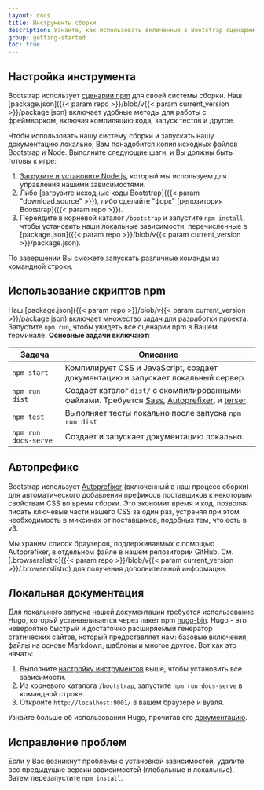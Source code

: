 ```yaml
---
layout: docs
title: Инструменты сборки
description: Узнайте, как использовать включенные в Bootstrap сценарии npm для создания нашей документации, компиляции исходного кода, запуска тестов и многого другого.
group: getting-started
toc: true
---
```


## Настройка инструмента

Bootstrap использует [сценарии npm](https://docs.npmjs.com/misc/scripts/) для своей системы сборки. Наш [package.json]({{< param repo >}}/blob/v{{< param current_version >}}/package.json) включает удобные методы для работы с фреймворком, включая компиляцию кода, запуск тестов и другое.

Чтобы использовать нашу систему сборки и запускать нашу документацию локально, Вам понадобится копия исходных файлов Bootstrap и Node. Выполните следующие шаги, и Вы должны быть готовы к игре:

1. [Загрузите и установите Node.js](https://nodejs.org/en/download/), который мы используем для управления нашими зависимостями.
2. Либо [загрузите исходные коды Bootstrap]({{< param "download.source" >}}), либо сделайте "форк" [репозитория Bootstrap]({{< param repo >}}).
3. Перейдите в корневой каталог `/bootstrap` и запустите `npm install`, чтобы установить наши локальные зависимости, перечисленные в [package.json]({{< param repo >}}/blob/v{{< param current_version >}}/package.json).

По завершении Вы сможете запускать различные команды из командной строки.

## Использование скриптов npm

Наш [package.json]({{< param repo >}}/blob/v{{< param current_version >}}/package.json) включает множество задач для разработки проекта. Запустите `npm run`, чтобы увидеть все сценарии npm в Вашем терминале. **Основные задачи включают:**

<table class="table">
  <thead>
    <tr>
      <th>Задача</th>
      <th>Описание</th>
    </tr>
  </thead>
  <tbody>
    <tr>
      <td>
        <code>npm start</code>
      </td>
      <td>
        Компилирует CSS и JavaScript, создает документацию и запускает локальный сервер.
      </td>
    </tr>
    <tr>
      <td>
        <code>npm run dist</code>
      </td>
      <td>
       Создает каталог <code>dist/</code> с скомпилированными файлами. Требуется <a href="https://sass-lang.com/">Sass</a>, <a href="https://github.com/postcss/autoprefixer">Autoprefixer</a>, и <a href="https://github.com/terser/terser">terser</a>.
      </td>
    </tr>
    <tr>
      <td>
        <code>npm test</code>
      </td>
      <td>
        Выполняет тесты локально после запуска <code>npm run dist</code>
      </td>
    </tr>
    <tr>
      <td>
        <code>npm run docs-serve</code>
      </td>
      <td>
        Создает и запускает документацию локально.
      </td>
    </tr>
  </tbody>
</table>

## Автопрефикс

Bootstrap использует [Autoprefixer][autoprefixer] (включенный в наш процесс сборки) для автоматического добавления префиксов поставщиков к некоторым свойствам CSS во время сборки. Это экономит время и код, позволяя писать ключевые части нашего CSS за один раз, устраняя при этом необходимость в миксинах от поставщиков, подобных тем, что есть в v3.

Мы храним список браузеров, поддерживаемых с помощью Autoprefixer, в отдельном файле в нашем репозитории GitHub. См. [.browserslistrc]({{< param repo >}}/blob/v{{< param current_version >}}/.browserslistrc) для получения дополнительной информации.

## Локальная документация

Для локального запуска нашей документации требуется использование Hugo, который устанавливается через пакет npm [hugo-bin](https://www.npmjs.com/package/hugo-bin). Hugo - это невероятно быстрый и достаточно расширяемый генератор статических сайтов, который предоставляет нам: базовые включения, файлы на основе Markdown, шаблоны и многое другое. Вот как это начать:

1. Выполните [настройку инструментов](#tooling-setup) выше, чтобы установить все зависимости.
2. Из корневого каталога `/bootstrap`, запустите `npm run docs-serve` в командной строке.
3. Откройте `http://localhost:9001/` в вашем браузере и вуаля.

Узнайте больше об использовании Hugo, прочитав его [документацию](https://gohugo.io/documentation/).

## Исправление проблем

Если у Вас возникнут проблемы с установкой зависимостей, удалите все предыдущие версии зависимостей (глобальные и локальные). Затем перезапустите `npm install`.

[autoprefixer]: https://github.com/postcss/autoprefixer
